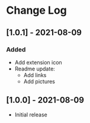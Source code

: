 # Change Log

## [1.0.1] - 2021-08-09

### Added

- Add extension icon
- Readme update:
  - Add links
  - Add pictures

## [1.0.0] - 2021-08-09

- Initial release
